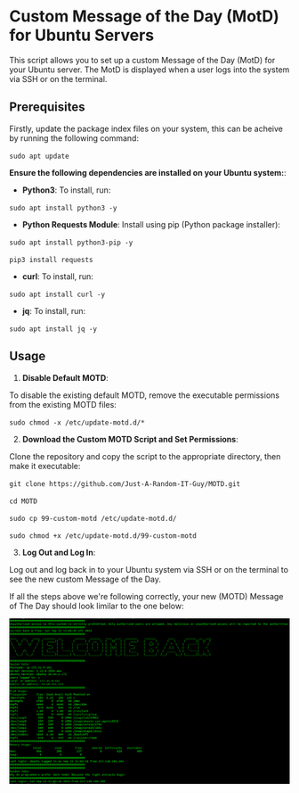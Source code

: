 # Custom Message of the Day (MotD) for Ubuntu Servers

  

This script allows you to set up a custom Message of the Day (MotD) for your Ubuntu server. The MotD is displayed when a user logs into the system via SSH or on the terminal.

  

## Prerequisites

  

Firstly, update the package index files on your system, this can be acheive by running the following command:

`sudo apt update`

**Ensure the following dependencies are installed on your Ubuntu system:**: 


-   **Python3**: To install, run:

`sudo apt install python3 -y`



-  **Python Requests Module**: Install using pip (Python package installer):

  

`sudo apt install python3-pip -y`

  

`pip3 install requests`

-  **curl**: To install, run:

`sudo apt install curl -y`

  

-  **jq**: To install, run:

  

`sudo apt install jq -y`

  
  

## Usage

  

1.  **Disable Default MOTD**:

To disable the existing default MOTD, remove the executable permissions from the existing MOTD files:

`sudo chmod -x /etc/update-motd.d/*`

2.  **Download the Custom MOTD Script and Set Permissions**:

Clone the repository and copy the script to the appropriate directory, then make it executable:

  

`git clone https://github.com/Just-A-Random-IT-Guy/MOTD.git`

  

`cd MOTD`

  

`sudo cp 99-custom-motd /etc/update-motd.d/`

  

`sudo chmod +x /etc/update-motd.d/99-custom-motd`

  

3.  **Log Out and Log In**:

Log out and log back in to your Ubuntu system via SSH or on the terminal to see the new custom Message of the Day.

If all the steps above we're following correctly, your new (MOTD) Message of The Day should look limilar to the one below:


![alt text](ubuntu_motd.png)
